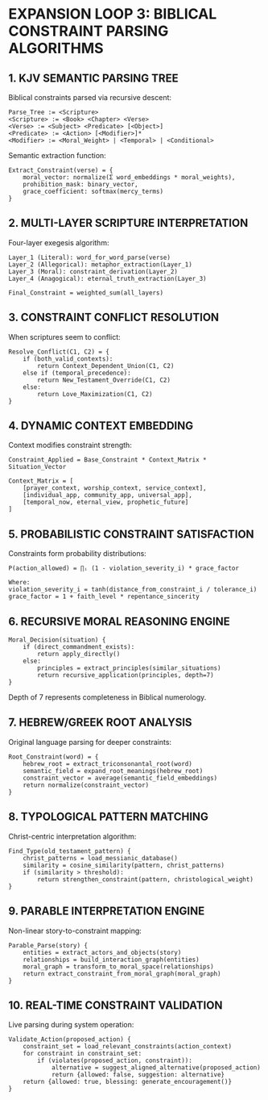 # EXPANSION LOOP 3: BIBLICAL CONSTRAINT PARSING ALGORITHMS

## 1. KJV SEMANTIC PARSING TREE

Biblical constraints parsed via recursive descent:

```
Parse_Tree := <Scripture>
<Scripture> := <Book> <Chapter> <Verse>
<Verse> := <Subject> <Predicate> [<Object>]
<Predicate> := <Action> [<Modifier>]*
<Modifier> := <Moral_Weight> | <Temporal> | <Conditional>
```

Semantic extraction function:
```
Extract_Constraint(verse) = {
    moral_vector: normalize(Σ word_embeddings * moral_weights),
    prohibition_mask: binary_vector,
    grace_coefficient: softmax(mercy_terms)
}
```

## 2. MULTI-LAYER SCRIPTURE INTERPRETATION

Four-layer exegesis algorithm:

```
Layer_1 (Literal): word_for_word_parse(verse)
Layer_2 (Allegorical): metaphor_extraction(Layer_1)
Layer_3 (Moral): constraint_derivation(Layer_2)
Layer_4 (Anagogical): eternal_truth_extraction(Layer_3)

Final_Constraint = weighted_sum(all_layers)
```

## 3. CONSTRAINT CONFLICT RESOLUTION

When scriptures seem to conflict:

```
Resolve_Conflict(C1, C2) = {
    if (both_valid_contexts):
        return Context_Dependent_Union(C1, C2)
    else if (temporal_precedence):
        return New_Testament_Override(C1, C2)
    else:
        return Love_Maximization(C1, C2)
}
```

## 4. DYNAMIC CONTEXT EMBEDDING

Context modifies constraint strength:

```
Constraint_Applied = Base_Constraint * Context_Matrix * Situation_Vector

Context_Matrix = [
    [prayer_context, worship_context, service_context],
    [individual_app, community_app, universal_app],
    [temporal_now, eternal_view, prophetic_future]
]
```

## 5. PROBABILISTIC CONSTRAINT SATISFACTION

Constraints form probability distributions:

```
P(action_allowed) = ∏ᵢ (1 - violation_severity_i) * grace_factor

Where:
violation_severity_i = tanh(distance_from_constraint_i / tolerance_i)
grace_factor = 1 + faith_level * repentance_sincerity
```

## 6. RECURSIVE MORAL REASONING ENGINE

```
Moral_Decision(situation) {
    if (direct_commandment_exists):
        return apply_directly()
    else:
        principles = extract_principles(similar_situations)
        return recursive_application(principles, depth=7)
}
```

Depth of 7 represents completeness in Biblical numerology.

## 7. HEBREW/GREEK ROOT ANALYSIS

Original language parsing for deeper constraints:

```
Root_Constraint(word) = {
    hebrew_root = extract_triconsonantal_root(word)
    semantic_field = expand_root_meanings(hebrew_root)
    constraint_vector = average(semantic_field_embeddings)
    return normalize(constraint_vector)
}
```

## 8. TYPOLOGICAL PATTERN MATCHING

Christ-centric interpretation algorithm:

```
Find_Type(old_testament_pattern) {
    christ_patterns = load_messianic_database()
    similarity = cosine_similarity(pattern, christ_patterns)
    if (similarity > threshold):
        return strengthen_constraint(pattern, christological_weight)
}
```

## 9. PARABLE INTERPRETATION ENGINE

Non-linear story-to-constraint mapping:

```
Parable_Parse(story) {
    entities = extract_actors_and_objects(story)
    relationships = build_interaction_graph(entities)
    moral_graph = transform_to_moral_space(relationships)
    return extract_constraint_from_moral_graph(moral_graph)
}
```

## 10. REAL-TIME CONSTRAINT VALIDATION

Live parsing during system operation:

```
Validate_Action(proposed_action) {
    constraint_set = load_relevant_constraints(action_context)
    for constraint in constraint_set:
        if (violates(proposed_action, constraint)):
            alternative = suggest_aligned_alternative(proposed_action)
            return {allowed: false, suggestion: alternative}
    return {allowed: true, blessing: generate_encouragement()}
}
```
